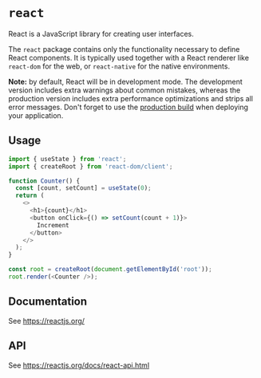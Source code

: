 # `react`

<!-- React 是一个用于创建用户界面的 JavaScript 库 -->
React is a JavaScript library for creating user interfaces.

<!-- `react` 包仅包含定义 React 组件所需的功能。它通常与 React 渲染器一起使用，例如用于网络的“react-dom”或用于本地环境的“react-native” -->
The `react` package contains only the functionality necessary to define React components. It is typically used together with a React renderer like `react-dom` for the web, or `react-native` for the native environments.

<!-- 默认情况下，React 将处于开发模式。开发版本包括关于常见错误的额外警告，而生产版本包括额外的性能优化并删除所有错误消息。部署应用程序时，不要忘记使用[生产构建](https://reactjs.org/docs/optimizing-performance.html#use-the-production-build)。 -->
**Note:** by default, React will be in development mode. The development version includes extra warnings about common mistakes, whereas the production version includes extra performance optimizations and strips all error messages. Don't forget to use the [production build](https://reactjs.org/docs/optimizing-performance.html#use-the-production-build) when deploying your application.

## Usage

```js
import { useState } from 'react';
import { createRoot } from 'react-dom/client';

function Counter() {
  const [count, setCount] = useState(0);
  return (
    <>
      <h1>{count}</h1>
      <button onClick={() => setCount(count + 1)}>
        Increment
      </button>
    </>
  );
}

const root = createRoot(document.getElementById('root'));
root.render(<Counter />);
```

## Documentation

See https://reactjs.org/

## API

See https://reactjs.org/docs/react-api.html

